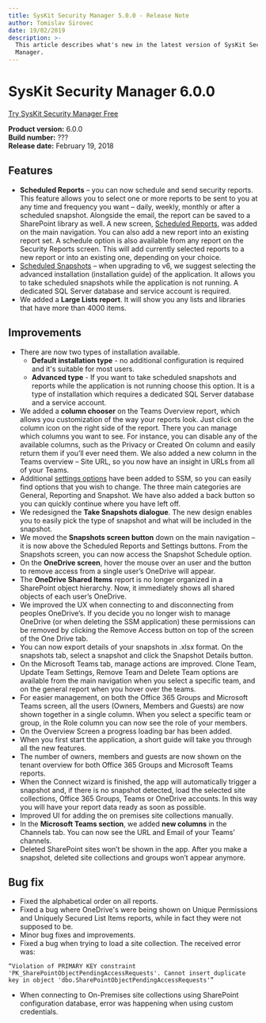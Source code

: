 ```yaml
---
title: SysKit Security Manager 5.0.0 - Release Note
author: Tomislav Sirovec
date: 19/02/2019
description: >-
  This article describes what's new in the latest version of SysKit Security
  Manager.
---
```


# SysKit Security Manager 6.0.0

[Try SysKit Security Manager Free](https://www.syskit.com/products/security-manager/download/)

**Product version:** 6.0.0  
**Build number:** ???  
**Release date:** February 19, 2018

## Features

* **Scheduled Reports** – you can now schedule and send security reports. This feature allows you to select one or more reports to be sent to you at any time and frequency you want – daily, weekly, monthly or after a scheduled snapshot. Alongside the email, the report can be saved to a SharePoint library as well. A new screen, [Scheduled Reports](../get-to-know-security-manager/scheduled-reports-screen.md), was added on the main navigation. You can also add a new report into an existing report set. A schedule option is also available from any report on the Security Reports screen. This will add currently selected reports to a new report or into an existing one, depending on your choice.
* [Scheduled Snapshots](../installation/installation-guide.md) – when upgrading to v6, we suggest selecting the advanced installation \(installation guide\) of the application. It allows you to take scheduled snapshots while the application is not running. A dedicated SQL Server database and service account is required.
* We added a **Large Lists report**. It will show you any lists and libraries that have more than 4000 items.

## Improvements

* There are now two types of installation available.
  * **Default installation type** - no additional configuration is required and it's suitable for most users. 
  * **Advanced type** - If you want to take scheduled snapshots and reports while the application is not running choose this option. It is a type of installation which requires a dedicated SQL Server database and a service account. 
* We added a **column chooser** on the Teams Overview report, which allows you customization of the way your reports look. Just click on the column icon on the right side of the report. There you can manage which columns you want to see. For instance, you can disable any of the available columns, such as the Privacy or Created On column and easily return them if you’ll ever need them. We also added a new column in the Teams overview – Site URL, so you now have an insight in URLs from all of your Teams.
* Additional [settings options](../get-to-know-security-manager/settings-screen.md) have been added to SSM, so you can easily find options that you wish to change. The three main categories are General, Reporting and Snapshot. We have also added a back button so you can quickly continue where you have left off.
* We redesigned the **Take Snapshots dialogue**. The new design enables you to easily pick the type of snapshot and what will be included in the snapshot.
* We moved the **Snapshots screen button** down on the main navigation – it is now above the Scheduled Reports and Settings buttons. From the Snapshots screen, you can now access the Snapshot Schedule option.
* On the **OneDrive screen**, hover the mouse over an user and the button to remove access from a single user’s OneDrive will appear.
* The **OneDrive Shared Items** report is no longer organized in a SharePoint object hierarchy. Now, it immediately shows all shared objects of each user’s OneDrive.
* We improved the UX when connecting to and disconnecting from peoples OneDrive’s. If you decide you no longer wish to manage OneDrive \(or when deleting the SSM application\) these permissions can be removed by clicking the Remove Access button on top of the screen of the One Drive tab.
* You can now export details of your snapshots in .xlsx format. On the snapshots tab, select a snapshot and click the Snapshot Details button.
* On the Microsoft Teams tab, manage actions are improved. Clone Team, Update Team Settings, Remove Team and Delete Team options are available from the main navigation when you select a specific team, and on the general report when you hover over the teams.
* For easier management, on both the Office 365 Groups and Microsoft Teams screen, all the users \(Owners, Members and Guests\) are now shown together in a single column. When you select a specific team or group, in the Role column you can now see the role of your members.
* On the Overview Screen a progress loading bar has been added.
* When you first start the application, a short guide will take you through all the new features.
* The number of owners, members and guests are now shown on the tenant overview for both Office 365 Groups and Microsoft Teams reports.
* When the Connect wizard is finished, the app will automatically trigger a snapshot and, if there is no snapshot detected, load the selected site collections, Office 365 Groups, Teams or OneDrive accounts. In this way you will have your report data ready as soon as possible.
* Improved UI for adding the on premises site collections manually.
* In the **Microsoft Teams section**, we added **new columns** in the Channels tab. You can now see the URL and Email of your Teams’ channels.
* Deleted SharePoint sites won’t be shown in the app. After you make a snapshot, deleted site collections and groups won’t appear anymore.

## Bug fix

* Fixed the alphabetical order on all reports.
* Fixed a bug where OneDrive's were being shown on Unique Permissions and Uniquely Secured List Items reports, while in fact they were not supposed to be.
* Minor bug fixes and improvements.
* Fixed a bug when trying to load a site collection. The received error was: 

```text
“Violation of PRIMARY KEY constraint 'PK_SharePointObjectPendingAccessRequests'. Cannot insert duplicate key in object 'dbo.SharePointObjectPendingAccessRequests'”
```

* When connecting to On-Premises site collections using SharePoint configuration database, error was happening when using custom credentials.

